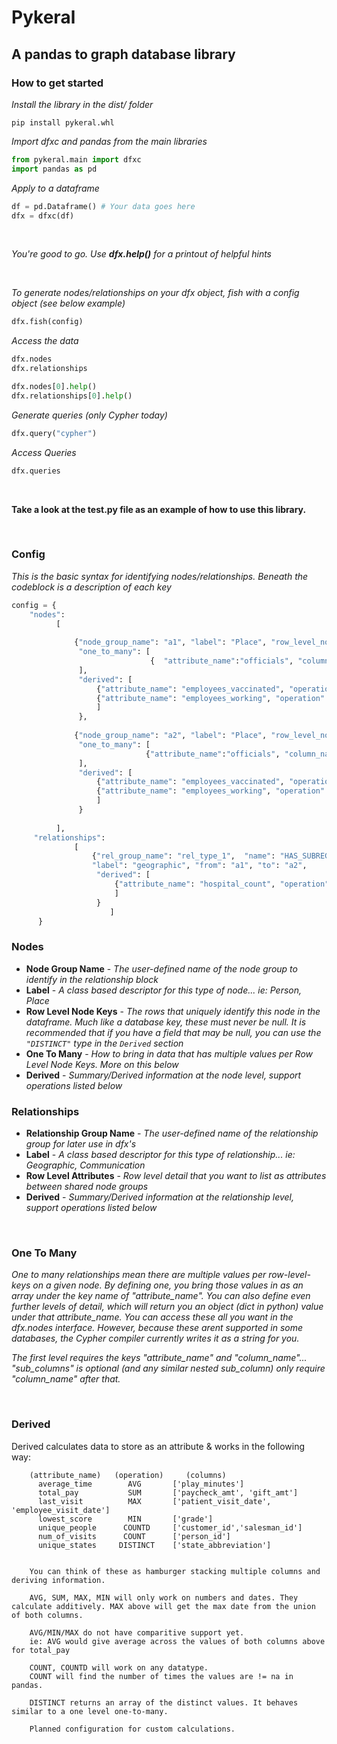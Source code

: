 # Pykeral

## A pandas to graph database library



### How to get started

*Install the library in the dist/ folder*  
```shell
pip install pykeral.whl
```

*Import dfxc and pandas from the main libraries*  
```python
from pykeral.main import dfxc
import pandas as pd
```

*Apply to a dataframe*  
```python
df = pd.Dataframe() # Your data goes here
dfx = dfxc(df)
```
<br>

*You're good to go. Use  **dfx.help()**  for a printout of helpful hints*

<br>

*To generate nodes/relationships on your dfx object, fish with a config object (see below example)*  
```python
dfx.fish(config)
```

*Access the data*  
```python
dfx.nodes
dfx.relationships

dfx.nodes[0].help()
dfx.relationships[0].help()
```

*Generate queries (only Cypher today)*  
```python
dfx.query("cypher")
```

*Access Queries*  
```python
dfx.queries
```

<br>

**Take a look at the test.py file as an example of how to use this library.**

<br>

### Config

*This is the basic syntax for identifying nodes/relationships. Beneath the codeblock is a description of each key*  
```python
config = {
    "nodes": 
          [
          
              {"node_group_name": "a1", "label": "Place", "row_level_node_keys": ["State"], 
               "one_to_many": [
                               {  "attribute_name":"officials", "column_name":"leader_name" }
               ], 
               "derived": [
                   {"attribute_name": "employees_vaccinated", "operation": "SUM", "columns": ["Emp_Number_Vaccinated"]},
                   {"attribute_name": "employees_working", "operation": "SUM", "columns": ["Emp_Number_Working"]}
                   ]
               },
               
              {"node_group_name": "a2", "label": "Place", "row_level_node_keys": ["County"], 
               "one_to_many": [
                              {"attribute_name":"officials", "column_name":"leader_name", "sub_columns":[ {"column_name":"leader_child_name"}] }
               ], 
               "derived": [
                   {"attribute_name": "employees_vaccinated", "operation": "SUM", "columns": ["Emp_Number_Vaccinated"]},
                   {"attribute_name": "employees_working", "operation": "SUM", "columns": ["Emp_Number_Working"]}
                   ]
               }
               
          ], 
     "relationships": 
              [
                  {"rel_group_name": "rel_type_1",  "name": "HAS_SUBREGION",  "row_attributes": ["Mask Required"], 
                  "label": "geographic", "from": "a1", "to": "a2", 
                   "derived": [
                       {"attribute_name": "hospital_count", "operation": "SUM", "columns": ["Number of Hospitals"]}
                       ]
                   }
                      ]
      }
```


### Nodes

* **Node Group Name** - *The user-defined name of the node group to identify in the relationship block*
* **Label** - *A class based descriptor for this type of node... ie: Person, Place*
* **Row Level Node Keys** - *The rows that uniquely identify this node in the dataframe. Much like a database key, these must never be null. It is recommended that if you have a field that may be null, you can use the `"DISTINCT"` type in the `Derived` section*
* **One To Many** - *How to bring in data that has multiple values per Row Level Node Keys. More on this below*
* **Derived** - *Summary/Derived information at the node level, support operations listed below*

### Relationships

* **Relationship Group Name** - *The user-defined name of the relationship group for later use in dfx's*
* **Label** - *A class based descriptor for this type of relationship... ie: Geographic, Communication*
* **Row Level Attributes** - *Row level detail that you want to list as attributes between shared node groups*
* **Derived** - *Summary/Derived information at the relationship level, support operations listed below*


<br>

### One To Many
*One to many relationships mean there are multiple values per row-level-keys on a given node.*
*By defining one, you bring those values in as an array under the key name of "attribute_name".*
*You can also define even further levels of detail, which will return you an object (dict in python) value under that attribute_name. You can access these all you want in the dfx.nodes interface.*
*However, because these arent supported in some databases, the Cypher compiler currently writes it as a string for you.*

*The first level requires the keys "attribute_name" and "column_name"... "sub_columns" is optional (and any similar nested sub_column) only require "column_name" after that.*

<br>

### Derived

Derived calculates data to store as an attribute & works in the following way:
```
    (attribute_name)   (operation)     (columns)                
      average_time        AVG       ['play_minutes']                 
      total_pay           SUM       ['paycheck_amt', 'gift_amt']     
      last_visit          MAX       ['patient_visit_date', 'employee_visit_date']
      lowest_score        MIN       ['grade']
      unique_people      COUNTD     ['customer_id','salesman_id']
      num_of_visits      COUNT      ['person_id']
      unique_states     DISTINCT    ['state_abbreviation']      
                    
     
    You can think of these as hamburger stacking multiple columns and deriving information.
    
    AVG, SUM, MAX, MIN will only work on numbers and dates. They calculate additively. MAX above will get the max date from the union of both columns.

    AVG/MIN/MAX do not have comparitive support yet. 
    ie: AVG would give average across the values of both columns above for total_pay

    COUNT, COUNTD will work on any datatype. 
    COUNT will find the number of times the values are != na in pandas.

    DISTINCT returns an array of the distinct values. It behaves similar to a one level one-to-many.

    Planned configuration for custom calculations.
```


